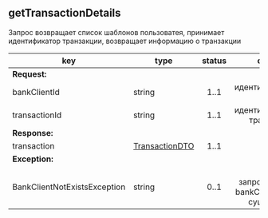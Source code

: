 ## getTransactionDetails

Запрос возвращает список шаблонов пользоватея, принимает идентификатор транзакции, возвращает информацию о транзакции

key | type | status | comment
--- | ---- | :----: | ---:
**Request:** | | |
bankClientId | string | 1..1 | идентификатор клиента
transactionId | string | 1..1 | идентификатор транзакции
**Response:** | | |
transaction | [TransactionDTO](#transactiondto) | 1..1 | 
**Exception:** | | |
BankClientNotExistsException | string | 0..1 | клиент с запрошенным bankClientId не существует